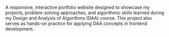 A responsive, interactive portfolio website designed to showcase my projects, problem-solving approaches, and algorithmic skills learned during my Design and Analysis of Algorithms (DAA) course.
This project also serves as hands-on practice for applying DAA concepts in frontend development.

